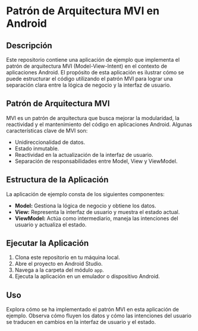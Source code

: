 # Patrón de Arquitectura MVI en Android

## Descripción

Este repositorio contiene una aplicación de ejemplo que implementa el patrón de arquitectura MVI (Model-View-Intent) en el contexto de aplicaciones Android. El propósito de esta aplicación es ilustrar cómo se puede estructurar el código utilizando el patrón MVI para lograr una separación clara entre la lógica de negocio y la interfaz de usuario.

## Patrón de Arquitectura MVI

MVI es un patrón de arquitectura que busca mejorar la modularidad, la reactividad y el mantenimiento del código en aplicaciones Android. Algunas características clave de MVI son:

- Unidireccionalidad de datos.
- Estado inmutable.
- Reactividad en la actualización de la interfaz de usuario.
- Separación de responsabilidades entre Model, View y ViewModel.

## Estructura de la Aplicación

La aplicación de ejemplo consta de los siguientes componentes:

- **Model:** Gestiona la lógica de negocio y obtiene los datos.
- **View:** Representa la interfaz de usuario y muestra el estado actual.
- **ViewModel:** Actúa como intermediario, maneja las intenciones del usuario y actualiza el estado.

## Ejecutar la Aplicación

1. Clona este repositorio en tu máquina local.
2. Abre el proyecto en Android Studio.
3. Navega a la carpeta del módulo `app`.
4. Ejecuta la aplicación en un emulador o dispositivo Android.

## Uso

Explora cómo se ha implementado el patrón MVI en esta aplicación de ejemplo. Observa cómo fluyen los datos y cómo las intenciones del usuario se traducen en cambios en la interfaz de usuario y el estado.
